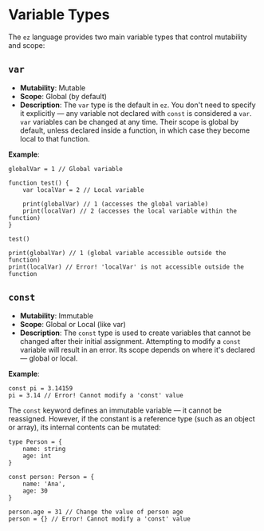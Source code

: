 # Variable Types

The `ez` language provides two main variable types that control mutability and scope:

## `var`

-   **Mutability**: Mutable
-   **Scope**: Global (by default)
-   **Description**: The `var` type is the default in `ez`. You don't need to specify it explicitly — any variable not declared with `const` is considered a `var`. `var` variables can be changed at any time. Their scope is global by default, unless declared inside a function, in which case they become local to that function.

**Example**:

```ez
globalVar = 1 // Global variable

function test() {
	var localVar = 2 // Local variable

	print(globalVar) // 1 (accesses the global variable)
	print(localVar) // 2 (accesses the local variable within the function)
}

test()

print(globalVar) // 1 (global variable accessible outside the function)
print(localVar) // Error! 'localVar' is not accessible outside the function
```

## `const`

-   **Mutability**: Immutable
-   **Scope**: Global or Local (like var)
-   **Description**: The `const` type is used to create variables that cannot be changed after their initial assignment. Attempting to modify a `const` variable will result in an error. Its scope depends on where it's declared — global or local.

**Example**:

```ez
const pi = 3.14159
pi = 3.14 // Error! Cannot modify a 'const' value
```

The `const` keyword defines an immutable variable — it cannot be reassigned.
However, if the constant is a reference type (such as an object or array), its internal contents can be mutated:

```ez
type Person = {
	name: string
	age: int
}

const person: Person = {
	name: 'Ana',
	age: 30
}

person.age = 31 // Change the value of person age
person = {} // Error! Cannot modify a 'const' value
```
